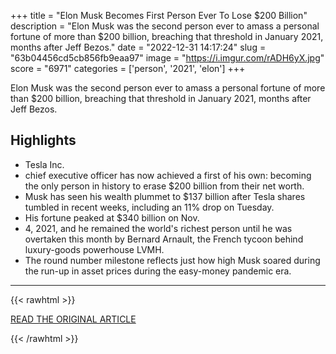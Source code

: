 +++
title = "Elon Musk Becomes First Person Ever To Lose $200 Billion"
description = "Elon Musk was the second person ever to amass a personal fortune of more than $200 billion, breaching that threshold in January 2021, months after Jeff Bezos."
date = "2022-12-31 14:17:24"
slug = "63b04456cd5cb856fb9eaa97"
image = "https://i.imgur.com/rADH6yX.jpg"
score = "6971"
categories = ['person', '2021', 'elon']
+++

Elon Musk was the second person ever to amass a personal fortune of more than $200 billion, breaching that threshold in January 2021, months after Jeff Bezos.

## Highlights

- Tesla Inc.
- chief executive officer has now achieved a first of his own: becoming the only person in history to erase $200 billion from their net worth.
- Musk has seen his wealth plummet to $137 billion after Tesla shares tumbled in recent weeks, including an 11% drop on Tuesday.
- His fortune peaked at $340 billion on Nov.
- 4, 2021, and he remained the world's richest person until he was overtaken this month by Bernard Arnault, the French tycoon behind luxury-goods powerhouse LVMH.
- The round number milestone reflects just how high Musk soared during the run-up in asset prices during the easy-money pandemic era.

---

{{< rawhtml >}}
  <p class="article-category">
    <a target="_blank" href="https://www.ndtv.com/world-news/elon-musk-becomes-first-person-ever-to-lose-200-billion-3652861">READ THE ORIGINAL ARTICLE</a>
  </p>
{{< /rawhtml >}}
